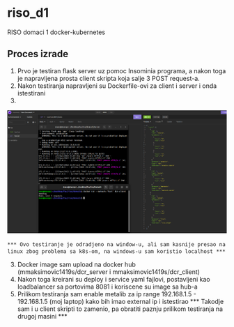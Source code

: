 # riso_d1
RISO domaci 1 docker-kubernetes
## Proces izrade
1. Prvo je testiran flask server uz pomoc Insominia programa, a nakon toga je napravljena prosta client skripta koja salje 3 POST request-a.
2. Nakon testiranja napravljeni su Dockerfile-ovi za client i server i onda istestirani
3. 
![Docker_test](https://github.com/markoMaksimovic1419S/riso_d1/blob/main/slike/docker_testiranje.png?raw=true)

    *** Ovo testiranje je odradjeno na window-u, ali sam kasnije presao na linux zbog problema sa k8s-om, na windows-u sam koristio localhost ***

3. Docker image sam upload na docker hub (mmaksimovic1419s/dcr_server i mmaksimovic1419s/dcr_client)
4. Nakon toga kreirani su deploy i service yaml fajlovi, postavljeni kao loadbalancer sa portovima 8081 i koriscene su image sa hub-a
5. Prilikom testiranja sam enable metalib za ip range 192.168.1.5 - 192.168.1.5 (moj laptop) kako bih imao external ip i istestirao
    *** Takodje sam i u client skripti to zamenio, pa obratiti paznju prilikom testiranja na drugoj masini ***
        
